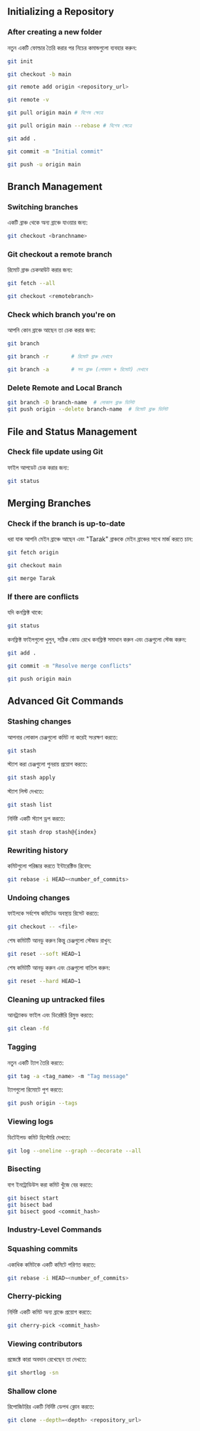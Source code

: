 ## Initializing a Repository
### After creating a new folder
নতুন একটি ফোল্ডার তৈরি করার পর নিচের কমান্ডগুলো ব্যবহার করুন:
```bash
git init
```
```bash
git checkout -b main
```
```bash
git remote add origin <repository_url>
```
```bash
git remote -v
```
```bash
git pull origin main # বিশেষ ক্ষেত্রে
```
```bash
git pull origin main --rebase # বিশেষ ক্ষেত্রে
```
```bash
git add .
```
```bash
git commit -m "Initial commit"
```
```bash
git push -u origin main
```

## Branch Management
### Switching branches
একটি ব্রাঞ্চ থেকে অন্য ব্রাঞ্চে যাওয়ার জন্য:
```bash
git checkout <branchname>
```

### Git checkout a remote branch
রিমোট ব্রাঞ্চ চেকআউট করার জন্য:
```bash
git fetch --all
```
```bash
git checkout <remotebranch>
```

### Check which branch you're on
আপনি কোন ব্রাঞ্চে আছেন তা চেক করার জন্য:
```bash
git branch
```
```bash
git branch -r       # রিমোট ব্রাঞ্চ দেখাবে
```
```bash
git branch -a       # সব ব্রাঞ্চ (লোকাল + রিমোট) দেখাবে
```
### Delete Remote and Local Branch
```bash
git branch -D branch-name  # লোকাল ব্রাঞ্চ ডিলিট  
git push origin --delete branch-name  # রিমোট ব্রাঞ্চ ডিলিট  
```

## File and Status Management
### Check file update using Git
ফাইল আপডেট চেক করার জন্য:
```bash
git status
```

## Merging Branches
### Check if the branch is up-to-date
ধরা যাক আপনি মেইন ব্রাঞ্চে আছেন এবং "Tarak" ব্রাঞ্চকে মেইন ব্রাঞ্চের সাথে মার্জ করতে চান:
```bash
git fetch origin
```
```bash
git checkout main
```
```bash
git merge Tarak
```

### If there are conflicts
যদি কনফ্লিক্ট থাকে:
```bash
git status
```
কনফ্লিক্ট ফাইলগুলো খুলুন, সঠিক কোড রেখে কনফ্লিক্ট সমাধান করুন এবং চেঞ্জগুলো স্টেজ করুন:
```bash
git add .
```
```bash
git commit -m "Resolve merge conflicts"
```
```bash
git push origin main
```

## Advanced Git Commands
### Stashing changes
আপনার লোকাল চেঞ্জগুলো কমিট না করেই সংরক্ষণ করতে:
```bash
git stash
```
স্ট্যাশ করা চেঞ্জগুলো পুনরায় প্রয়োগ করতে:
```bash
git stash apply
```
স্ট্যাশ লিস্ট দেখতে:
```bash
git stash list
```
নির্দিষ্ট একটি স্ট্যাশ ড্রপ করতে:
```bash
git stash drop stash@{index}
```

### Rewriting history
কমিটগুলো পরিষ্কার করতে ইন্টারেক্টিভ রিবেস:
```bash
git rebase -i HEAD~<number_of_commits>
```

### Undoing changes
ফাইলকে সর্বশেষ কমিটেড অবস্থায় রিসেট করতে:
```bash
git checkout -- <file>
```
শেষ কমিটটি আনডু করুন কিন্তু চেঞ্জগুলো স্টেজড রাখুন:
```bash
git reset --soft HEAD~1
```
শেষ কমিটটি আনডু করুন এবং চেঞ্জগুলো বাতিল করুন:
```bash
git reset --hard HEAD~1
```

### Cleaning up untracked files
আনট্র্যাকড ফাইল এবং ডিরেক্টরি রিমুভ করতে:
```bash
git clean -fd
```

### Tagging
নতুন একটি ট্যাগ তৈরি করতে:
```bash
git tag -a <tag_name> -m "Tag message"
```
ট্যাগগুলো রিমোটে পুশ করতে:
```bash
git push origin --tags
```

### Viewing logs
ডিটেইলড কমিট হিস্টোরি দেখতে:
```bash
git log --oneline --graph --decorate --all
```

### Bisecting
বাগ ইনট্রোডিউস করা কমিট খুঁজে বের করতে:
```bash
git bisect start
git bisect bad
git bisect good <commit_hash>
```

### Industry-Level Commands
### Squashing commits
একাধিক কমিটকে একটি কমিটে পরিণত করতে:
```bash
git rebase -i HEAD~<number_of_commits>
```

### Cherry-picking
নির্দিষ্ট একটি কমিট অন্য ব্রাঞ্চে প্রয়োগ করতে:
```bash
git cherry-pick <commit_hash>
```

### Viewing contributors
প্রজেক্টে কারা অবদান রেখেছেন তা দেখতে:
```bash
git shortlog -sn
```

### Shallow clone
রিপোজিটরির একটি নির্দিষ্ট ডেপথ ক্লোন করতে:
```bash
git clone --depth=<depth> <repository_url>
```